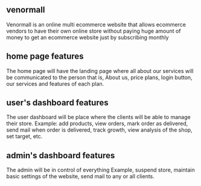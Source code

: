 ## venormall

Venormall is an online multi ecommerce website that allows ecommerce vendors to have their own online store without paying huge amount of money to get an ecommerce website just by subscribing monthly

## home page features

The home page will have the landing page where all about our services will be communicated to the person that is, About us, price plans, login button, our services and features of each plan.

## user's dashboard features

The user dashboard will be place where the clients will be able to manage their store. Example: add products, view orders, mark order as delivered, send mail when order is delivered, track growth, view analysis of the shop, set target, etc.

## admin's dashboard features

The admin will be in control of everything Example, suspend store, maintain basic settings of the website, send mail to any or all clients.